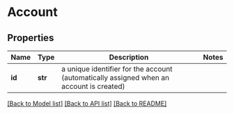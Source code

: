 # Account

## Properties
Name | Type | Description | Notes
------------ | ------------- | ------------- | -------------
**id** | **str** | a unique identifier for the account (automatically assigned when an account is created) | 

[[Back to Model list]](../README.md#documentation-for-models) [[Back to API list]](../README.md#documentation-for-api-endpoints) [[Back to README]](../README.md)

